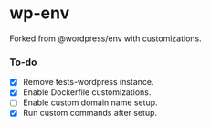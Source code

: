 # wp-env
Forked from @wordpress/env with customizations.

### To-do
- [x] Remove tests-wordpress instance.
- [x] Enable Dockerfile customizations.
- [ ] Enable custom domain name setup.
- [x] Run custom commands after setup.
